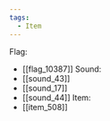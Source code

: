 ```yaml
---
tags:
  - Item
---
```

Flag:
- [[flag_10387]]
Sound:
- [[sound_43]]
- [[sound_17]]
- [[sound_44]]
Item:
- [[item_508]]
